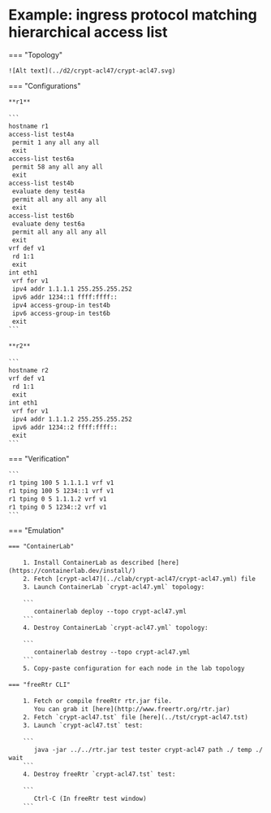 # Example: ingress protocol matching hierarchical access list

=== "Topology"

    ![Alt text](../d2/crypt-acl47/crypt-acl47.svg)

=== "Configurations"

    **r1**

    ```
    hostname r1
    access-list test4a
     permit 1 any all any all
     exit
    access-list test6a
     permit 58 any all any all
     exit
    access-list test4b
     evaluate deny test4a
     permit all any all any all
     exit
    access-list test6b
     evaluate deny test6a
     permit all any all any all
     exit
    vrf def v1
     rd 1:1
     exit
    int eth1
     vrf for v1
     ipv4 addr 1.1.1.1 255.255.255.252
     ipv6 addr 1234::1 ffff:ffff::
     ipv4 access-group-in test4b
     ipv6 access-group-in test6b
     exit
    ```

    **r2**

    ```
    hostname r2
    vrf def v1
     rd 1:1
     exit
    int eth1
     vrf for v1
     ipv4 addr 1.1.1.2 255.255.255.252
     ipv6 addr 1234::2 ffff:ffff::
     exit
    ```

=== "Verification"

    ```
    r1 tping 100 5 1.1.1.1 vrf v1
    r1 tping 100 5 1234::1 vrf v1
    r1 tping 0 5 1.1.1.2 vrf v1
    r1 tping 0 5 1234::2 vrf v1
    ```

=== "Emulation"

    === "ContainerLab"

        1. Install ContainerLab as described [here](https://containerlab.dev/install/)  
        2. Fetch [crypt-acl47](../clab/crypt-acl47/crypt-acl47.yml) file  
        3. Launch ContainerLab `crypt-acl47.yml` topology:  

        ```
           containerlab deploy --topo crypt-acl47.yml  
        ```
        4. Destroy ContainerLab `crypt-acl47.yml` topology:  

        ```
           containerlab destroy --topo crypt-acl47.yml  
        ```
        5. Copy-paste configuration for each node in the lab topology

    === "freeRtr CLI"

        1. Fetch or compile freeRtr rtr.jar file.  
           You can grab it [here](http://www.freertr.org/rtr.jar)  
        2. Fetch `crypt-acl47.tst` file [here](../tst/crypt-acl47.tst)  
        3. Launch `crypt-acl47.tst` test:  

        ```
           java -jar ../../rtr.jar test tester crypt-acl47 path ./ temp ./ wait
        ```
        4. Destroy freeRtr `crypt-acl47.tst` test:  

        ```
           Ctrl-C (In freeRtr test window)
        ```

